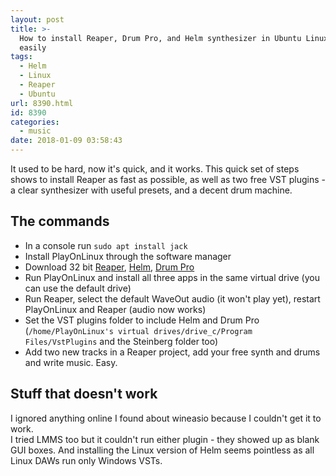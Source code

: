 ```yaml
---
layout: post
title: >-
  How to install Reaper, Drum Pro, and Helm synthesizer in Ubuntu Linux fast &
  easily
tags:
  - Helm
  - Linux
  - Reaper
  - Ubuntu
url: 8390.html
id: 8390
categories:
  - music
date: 2018-01-09 03:58:43
---
```


It used to be hard, now it's quick, and it works. This quick set of steps shows to install Reaper as fast as possible, as well as two free VST plugins - a clear synthesizer with useful presets, and a decent drum machine.

## The commands
* In a console run `sudo apt install jack`
* Install PlayOnLinux through the software manager
* Download 32 bit [Reaper](https://www.reaper.fm/download.php), [Helm](http://tytel.org/helm/direct_downloads/), [Drum Pro](https://www.studiolinked.com/drum-pro/)
* Run PlayOnLinux and install all three apps in the same virtual drive (you can use the default drive)
* Run Reaper, select the default WaveOut audio (it won't play yet), restart PlayOnLinux and Reaper (audio now works)
* Set the VST plugins folder to include Helm and Drum Pro (`/home/PlayOnLinux's virtual drives/drive_c/Program Files/VstPlugins` and the Steinberg folder too)
* Add two new tracks in a Reaper project, add your free synth and drums and write music. Easy.

## Stuff that doesn't work

I ignored anything online I found about wineasio because I couldn't get it to work.  
I tried LMMS too but it couldn't run either plugin - they showed up as blank GUI boxes. And installing the Linux version of Helm seems pointless as all Linux DAWs run only Windows VSTs.
